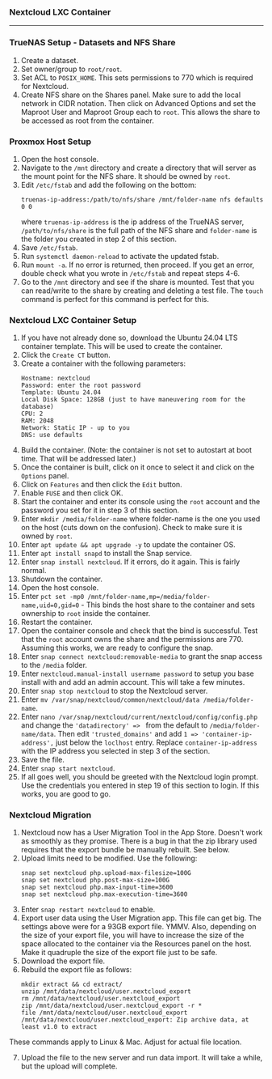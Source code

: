 ### Nextcloud LXC Container
----------

### TrueNAS Setup - Datasets and NFS Share 

1. Create a dataset.
2. Set owner/group to `root/root`.
3. Set ACL to `POSIX_HOME`. This sets permissions to 770 which is required for Nextcloud.
4. Create NFS share on the Shares panel. Make sure to add the local network in CIDR notation. Then click on Advanced Options and set the Maproot User and Maproot Group each to `root`. This allows the share to be accessed as root from the container.

### Proxmox Host Setup

1. Open the host console.
2. Navigate to the `/mnt` directory and create a directory that will server as the mount point for the NFS share. It should be owned by `root`.
3. Edit `/etc/fstab` and add the following on the bottom:
   ```
   truenas-ip-address:/path/to/nfs/share /mnt/folder-name nfs defaults 0 0
   ```
   where `truenas-ip-address` is the ip address of the TrueNAS server, `/path/to/nfs/share` is the full path of the NFS share and `folder-name` is the folder you created in step 2 of this section.
4. Save `/etc/fstab`.
5. Run `systemctl daemon-reload` to activate the updated fstab.
6. Run `mount -a`. If no error is returned, then proceed. If you get an error, double check what you wrote in `/etc/fstab` and repeat steps 4-6.
7. Go to the `/mnt` directory and see if the share is mounted. Test that you can read/write to the share by creating and deleting a test file. The `touch` command is perfect for this command is perfect for this.

### Nextcloud LXC Container Setup

1. If you have not already done so, download the Ubuntu 24.04 LTS container template. This will be used to create the container.
2. Click the `Create CT` button.
3. Create a container with the following parameters:
   ```
   Hostname: nextcloud
   Password: enter the root password
   Template: Ubuntu 24.04
   Local Disk Space: 128GB (just to have maneuvering room for the database)
   CPU: 2 
   RAM: 2048
   Network: Static IP - up to you
   DNS: use defaults
4. Build the container. (Note: the container is not set to autostart at boot time. That will be addressed later.)
5. Once the container is built, click on it once to select it and click on the `Options` panel.
6. Click on `Features` and then click the `Edit` button.
7. Enable `FUSE` and then click OK.
8. Start the container and enter its console using the `root` account and the password you set for it in step 3 of this section.
9. Enter `mkdir /media/folder-name` where folder-name is the one you used on the host (cuts down on the confusion). Check to make sure it is owned by `root`.
10. Enter `apt update && apt upgrade -y` to update the container OS.
11. Enter `apt install snapd` to install the Snap service.
12. Enter `snap install nextcloud`. If it errors, do it again. This is fairly normal.
13. Shutdown the container.
14. Open the host console.
15. Enter `pct set -mp0 /mnt/folder-name,mp=/media/folder-name,uid=0,gid=0` - This binds the host share to the container and sets ownership to `root` inside the container.
16. Restart the container.
17. Open the container console and check that the bind is successful. Test that the `root` account owns the share and the permissions are 770. Assuming this works, we are ready to configure the snap.
18. Enter `snap connect nextcloud:removable-media` to grant the snap access to the `/media` folder.
19. Enter `nextcloud.manual-install username password` to setup you base install with and add an admin account. This will take a few minutes.
20. Enter `snap stop nextcloud` to stop the Nextcloud server.
21. Enter `mv /var/snap/nextcloud/common/nextcloud/data /media/folder-name`.
22. Enter `nano /var/snap/nextcloud/current/nextcloud/config/config.php` and change the `'datadirectory' => ` from the default to `/media/folder-name/data`. Then edit `'trusted_domains'` and add `1 => 'container-ip-address',` just below the `loclhost` entry. Replace `container-ip-address` with the IP address you selected in step 3 of the section.
23. Save the file.
24. Enter `snap start nextcloud`.
25. If all goes well, you should be greeted with the Nextcloud login prompt. Use the credentials you entered in step 19 of this section to login. If this works, you are good to go.

### Nextcloud Migration

1. Nextcloud now has a User Migration Tool in the App Store. Doesn't work as smoothly as they promise. There is a bug in that the zip library used requires that the export bundle be manually rebuilt. See below.
2. Upload limits need to be modified. Use the following:
   ```
   snap set nextcloud php.upload-max-filesize=100G
   snap set nextcloud php.post-max-size=100G
   snap set nextcloud php.max-input-time=3600
   snap set nextcloud php.max-execution-time=3600

3. Enter `snap restart nextcloud` to enable.
4. Export user data using the User Migration app. This file can get big. The settings above were for a 93GB export file. YMMV. Also, depending on the size of your export file, you will have to increase the size of the space allocated to the container via the Resources panel on the host. Make it quadruple the size of the export file just to be safe.
5. Download the export file.
6. Rebuild the export file as follows:
   ```
   mkdir extract && cd extract/
   unzip /mnt/data/nextcloud/user.nextcloud_export
   rm /mnt/data/nextcloud/user.nextcloud_export
   zip /mnt/data/nextcloud/user.nextcloud_export -r *
   file /mnt/data/nextcloud/user.nextcloud_export 
   /mnt/data/nextcloud/user.nextcloud_export: Zip archive data, at least v1.0 to extract   
  These commands apply to Linux & Mac. Adjust for actual file location.

7. Upload the file to the new server and run data import. It will take a while, but the upload will complete.
